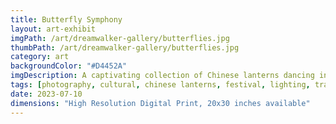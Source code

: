 ```yaml
---
title: Butterfly Symphony
layout: art-exhibit
imgPath: /art/dreamwalker-gallery/butterflies.jpg
thumbPath: /art/dreamwalker-gallery/butterflies.jpg
category: art
backgroundColor: "#D4452A"
imgDescription: A captivating collection of Chinese lanterns dancing in the gentle breeze, their vibrant colors and soft illumination creating a mesmerizing tapestry of light that celebrates the artistry and cultural heritage of traditional festival decorations
tags: [photography, cultural, chinese lanterns, festival, lighting, traditional art]
date: 2023-07-10
dimensions: "High Resolution Digital Print, 20x30 inches available"
---
```

